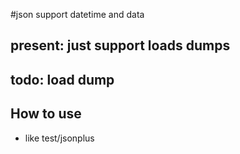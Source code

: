 #json support datetime and data

present: just support loads dumps
---------

todo: load dump
--------


How to use
--------
- like test/jsonplus